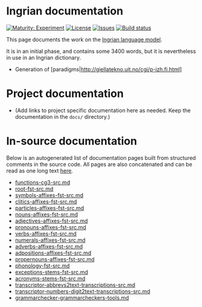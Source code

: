 # Ingrian documentation

[![Maturity: Experiment](https://img.shields.io/badge/Maturity-Experiment-black.svg)](https://giellalt.github.io/MaturityClassification.html)
[![License](https://img.shields.io/github/license/giellalt/lang-izh)](https://raw.githubusercontent.com/giellalt/lang-izh/main/LICENSE)
[![Issues](https://img.shields.io/github/issues/giellalt/lang-izh)](https://github.com/giellalt/lang-izh/issues)
[![Build status](https://github.com/giellalt/lang-izh/workflows/Speller%20CI+CD/badge.svg)](https://github.com/giellalt/lang-izh/actions)

This page documents the work on the [Ingrian language model](http://github.com/giellalt/lang-izh). 

It is in an initial phase, and contains some 3400 words, but
it is nevertheless in use in an Ingrian dictionary.

* Generation of [paradigms|http://giellatekno.uit.no/cgi/p-izh.fi.html]

# Project documentation

* (Add links to project specific documentation here as needed. Keep the documentation in the `docs/` directory.)

# In-source documentation

Below is an autogenerated list of documentation pages built from structured comments in the source code. All pages are also concatenated and can be read as one long text [here](izh.md).
* [functions-cg3-src.md](functions-cg3-src.md)
* [root-fst-src.md](root-fst-src.md)
* [symbols-affixes-fst-src.md](symbols-affixes-fst-src.md)
* [clitics-affixes-fst-src.md](clitics-affixes-fst-src.md)
* [particles-affixes-fst-src.md](particles-affixes-fst-src.md)
* [nouns-affixes-fst-src.md](nouns-affixes-fst-src.md)
* [adjectives-affixes-fst-src.md](adjectives-affixes-fst-src.md)
* [pronouns-affixes-fst-src.md](pronouns-affixes-fst-src.md)
* [verbs-affixes-fst-src.md](verbs-affixes-fst-src.md)
* [numerals-affixes-fst-src.md](numerals-affixes-fst-src.md)
* [adverbs-affixes-fst-src.md](adverbs-affixes-fst-src.md)
* [adpositions-affixes-fst-src.md](adpositions-affixes-fst-src.md)
* [propernouns-affixes-fst-src.md](propernouns-affixes-fst-src.md)
* [phonology-fst-src.md](phonology-fst-src.md)
* [exceptions-stems-fst-src.md](exceptions-stems-fst-src.md)
* [acronyms-stems-fst-src.md](acronyms-stems-fst-src.md)
* [transcriptor-abbrevs2text-transcriptions-src.md](transcriptor-abbrevs2text-transcriptions-src.md)
* [transcriptor-numbers-digit2text-transcriptions-src.md](transcriptor-numbers-digit2text-transcriptions-src.md)
* [grammarchecker-grammarcheckers-tools.md](grammarchecker-grammarcheckers-tools.md)
